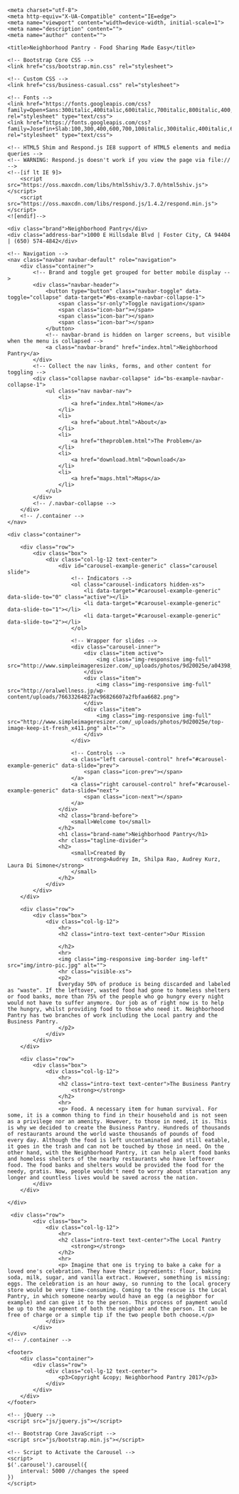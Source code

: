 <!DOCTYPE html>
<html lang="en">

<head>

    <meta charset="utf-8">
    <meta http-equiv="X-UA-Compatible" content="IE=edge">
    <meta name="viewport" content="width=device-width, initial-scale=1">
    <meta name="description" content="">
    <meta name="author" content="">

    <title>Neighborhood Pantry - Food Sharing Made Easy</title>

    <!-- Bootstrap Core CSS -->
    <link href="css/bootstrap.min.css" rel="stylesheet">

    <!-- Custom CSS -->
    <link href="css/business-casual.css" rel="stylesheet">

    <!-- Fonts -->
    <link href="https://fonts.googleapis.com/css?family=Open+Sans:300italic,400italic,600italic,700italic,800italic,400,300,600,700,800" rel="stylesheet" type="text/css">
    <link href="https://fonts.googleapis.com/css?family=Josefin+Slab:100,300,400,600,700,100italic,300italic,400italic,600italic,700italic" rel="stylesheet" type="text/css">

    <!-- HTML5 Shim and Respond.js IE8 support of HTML5 elements and media queries -->
    <!-- WARNING: Respond.js doesn't work if you view the page via file:// -->
    <!--[if lt IE 9]>
        <script src="https://oss.maxcdn.com/libs/html5shiv/3.7.0/html5shiv.js"></script>
        <script src="https://oss.maxcdn.com/libs/respond.js/1.4.2/respond.min.js"></script>
    <![endif]-->

</head>

<body>

    <div class="brand">Neighborhood Pantry</div>
    <div class="address-bar">1000 E Hillsdale Blvd | Foster City, CA 94404 | (650) 574-4842</div>

    <!-- Navigation -->
    <nav class="navbar navbar-default" role="navigation">
        <div class="container">
            <!-- Brand and toggle get grouped for better mobile display -->
            <div class="navbar-header">
                <button type="button" class="navbar-toggle" data-toggle="collapse" data-target="#bs-example-navbar-collapse-1">
                    <span class="sr-only">Toggle navigation</span>
                    <span class="icon-bar"></span>
                    <span class="icon-bar"></span>
                    <span class="icon-bar"></span>
                </button>
                <!-- navbar-brand is hidden on larger screens, but visible when the menu is collapsed -->
                <a class="navbar-brand" href="index.html">Neighborhood Pantry</a>
            </div>
            <!-- Collect the nav links, forms, and other content for toggling -->
            <div class="collapse navbar-collapse" id="bs-example-navbar-collapse-1">
                <ul class="nav navbar-nav">
                    <li>
                        <a href="index.html">Home</a>
                    </li>
                    <li>
                        <a href="about.html">About</a>
                    </li>
                    <li>
                        <a href="theproblem.html">The Problem</a>
                    </li>
                    <li>
                        <a href="download.html">Download</a>
                    </li>
                    <li>
                        <a href="maps.html">Maps</a>
                    </li>
                </ul>
            </div>
            <!-- /.navbar-collapse -->
        </div>
        <!-- /.container -->
    </nav>

    <div class="container">

        <div class="row">
            <div class="box">
                <div class="col-lg-12 text-center">
                    <div id="carousel-example-generic" class="carousel slide">
                        <!-- Indicators -->
                        <ol class="carousel-indicators hidden-xs">
                            <li data-target="#carousel-example-generic" data-slide-to="0" class="active"></li>
                            <li data-target="#carousel-example-generic" data-slide-to="1"></li>
                            <li data-target="#carousel-example-generic" data-slide-to="2"></li>
                        </ol>

                        <!-- Wrapper for slides -->
                        <div class="carousel-inner">
                            <div class="item active">
                                <img class="img-responsive img-full" src="http://www.simpleimageresizer.com/_uploads/photos/9d20025e/a04398_ec455d741f2e49c1868830a2ef7ddae4_x411.png">
                            </div>
                            <div class="item">
                                <img class="img-responsive img-full" src="http://oralwellness.jp/wp-content/uploads/76633264827ac96826607a2fbfaa6682.png">
                            </div>
                            <div class="item">
                                <img class="img-responsive img-full" src="http://www.simpleimageresizer.com/_uploads/photos/9d20025e/top-image-keep-it-fresh_x411.png" alt="">
                            </div>
                        </div>

                        <!-- Controls -->
                        <a class="left carousel-control" href="#carousel-example-generic" data-slide="prev">
                            <span class="icon-prev"></span>
                        </a>
                        <a class="right carousel-control" href="#carousel-example-generic" data-slide="next">
                            <span class="icon-next"></span>
                        </a>
                    </div>
                    <h2 class="brand-before">
                        <small>Welcome to</small>
                    </h2>
                    <h1 class="brand-name">Neighborhood Pantry</h1>
                    <hr class="tagline-divider">
                    <h2>
                        <small>Created By
                            <strong>Audrey Im, Shilpa Rao, Audrey Kurz, Laura Di Simone</strong>
                        </small>
                    </h2>
                </div>
            </div>
        </div>

        <div class="row">
            <div class="box">
                <div class="col-lg-12">
                    <hr>
                    <h2 class="intro-text text-center">Our Mission
            
                    </h2>
                    <hr>
                    <img class="img-responsive img-border img-left" src="img/intro-pic.jpg" alt="">
                    <hr class="visible-xs">
                    <p2>
                    Everyday 50% of produce is being discarded and labeled as "waste". If the leftover, wasted food had gone to homeless shelters or food banks, more than 75% of the people who go hungry every night would not have to suffer anymore. Our job as of right now is to help the hungry, whilst providing food to those who need it. Neighborhood Pantry has two branches of work including the Local pantry and the Business Pantry.
                    </p2>
                </div>
            </div>
        </div>

        <div class="row">
            <div class="box">
                <div class="col-lg-12">
                    <hr>
                    <h2 class="intro-text text-center">The Business Pantry
                        <strong></strong>
                    </h2>
                    <hr>
                    <p> Food. A necessary item for human survival. For some, it is a common thing to find in their household and is not seen as a privilege nor an amenity. However, to those in need, it is. This is why we decided to create the Business Pantry. Hundreds of thousands of restaurants around the world waste thousands of pounds of food every day. Although the food is left uncontaminated and still eatable, it goes in the trash and can not be touched by those in need. On the other hand, with the Neighborhood Pantry, it can help alert food banks and homeless shelters of the nearby restaurants who have leftover food. The food banks and shelters would be provided the food for the needy, gratis. Now, people wouldn't need to worry about starvation any longer and countless lives would be saved across the nation.
            </div>
        </div>

    </div>
    
     <div class="row">
            <div class="box">
                <div class="col-lg-12">
                    <hr>
                    <h2 class="intro-text text-center">The Local Pantry
                        <strong></strong>
                    </h2>
                    <hr>
                    <p> Imagine that one is trying to bake a cake for a loved one's celebration. They have their ingredients: flour, baking soda, milk, sugar, and vanilla extract. However, something is missing: eggs. The celebration is an hour away, so running to the local grocery store would be very time-consuming. Coming to the rescue is the Local Pantry, in which someone nearby would have an egg (a neighbor for example) and can give it to the person. This process of payment would be up to the agreement of both the neighbor and the person. It can be free of charge or a simple tip if the two people both choose.</p>
                </div>
            </div>
    </div>
    <!-- /.container -->

    <footer>
        <div class="container">
            <div class="row">
                <div class="col-lg-12 text-center">
                    <p3>Copyright &copy; Neighborhood Pantry 2017</p3>
                </div>
            </div>
        </div>
    </footer>

    <!-- jQuery -->
    <script src="js/jquery.js"></script>

    <!-- Bootstrap Core JavaScript -->
    <script src="js/bootstrap.min.js"></script>

    <!-- Script to Activate the Carousel -->
    <script>
    $('.carousel').carousel({
        interval: 5000 //changes the speed
    })
    </script>

</body>

</html>
